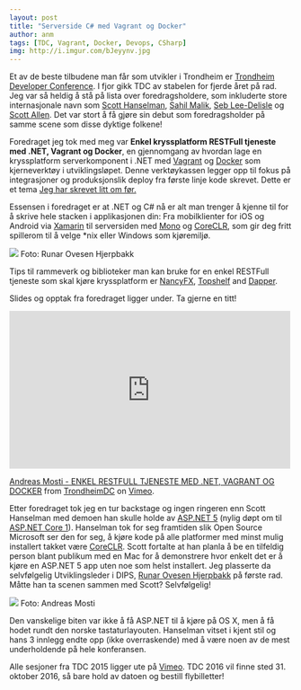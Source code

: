 ```yaml
---
layout: post
title: "Serverside C# med Vagrant og Docker"
author: anm
tags: [TDC, Vagrant, Docker, Devops, CSharp]
img: http://i.imgur.com/bJeyynv.jpg 
---
```


Et av de beste tilbudene man får som utvikler i Trondheim er [Trondheim Developer Conference](http://2015.trondheimdc.no/). I fjor gikk TDC av stabelen for fjerde året på rad. Jeg var så heldig å stå på lista over foredragsholdere, som inkluderte store internasjonale navn som [Scott Hanselman](http://www.hanselman.com/), [Sahil Malik](http://blah.winsmarts.com/), [Seb Lee-Delisle](http://seb.ly/) og [Scott Allen](http://odetocode.com/about/scott-allen). Det var stort å få gjøre sin debut som foredragsholder på samme scene som disse dyktige folkene!

<!--more-->

Foredraget jeg tok med meg var **Enkel kryssplatform RESTFull tjeneste med .NET, Vagrant og Docker**, en gjennomgang av hvordan lage en kryssplatform serverkomponent i .NET med  [Vagrant](https://www.vagrantup.com/) og [Docker](https://www.docker.com/) som kjerneverktøy i utviklingsløpet. Denne verktøykassen legger opp til fokus på integrasjoner og produksjonslik deploy fra første linje kode skrevet. Dette er et tema [Jeg har skrevet litt om før.](http://blog.amosti.net/build-test-and-deploy-net-apps-with-vagrant-and-docker/)

Essensen i foredraget er at .NET og C# nå er alt man trenger å kjenne til for å skrive hele stacken i applikasjonen din: Fra mobilklienter for iOS og Android via [Xamarin](https://xamarin.com/) til serversiden med [Mono](http://www.mono-project.com/) og [CoreCLR](https://github.com/dotnet/coreclr/wiki), som gir deg fritt spillerom til å velge *nix eller Windows som kjøremiljø.

![](http://i.imgur.com/bJeyynv.jpg)
Foto: Runar Ovesen Hjerpbakk

Tips til rammeverk og biblioteker man kan bruke for en enkel RESTFull tjeneste som skal kjøre kryssplatform er [NancyFX](http://nancyfx.org/), [Topshelf](http://topshelf-project.com/) and [Dapper](https://github.com/StackExchange/dapper-dot-net).

Slides og opptak fra foredraget ligger under. Ta gjerne en titt!

<script async class="speakerdeck-embed" data-id="3191aeafb0bf493b8be90abe01639bce" data-ratio="1.77777777777778" src="//speakerdeck.com/assets/embed.js"></script>


<iframe src="https://player.vimeo.com/video/144964559" width="500" height="281" frameborder="0" webkitallowfullscreen mozallowfullscreen allowfullscreen></iframe> <p><a href="https://vimeo.com/144964559">Andreas Mosti - ENKEL RESTFULL TJENESTE MED .NET, VAGRANT OG DOCKER</a> from <a href="https://vimeo.com/trondheimdc">TrondheimDC</a> on <a href="https://vimeo.com">Vimeo</a>.</p>


Etter foredraget tok jeg en tur backstage og ingen ringeren enn Scott Hanselman med demoen han skulle holde av [ASP.NET 5](http://www.asp.net/vnext) (nylig døpt om til [ASP.NET Core 1](http://www.hanselman.com/blog/ASPNET5IsDeadIntroducingASPNETCore10AndNETCore10.aspx)). Hanselman tok for seg framtiden slik Open Source Microsoft ser den for seg, å kjøre kode på alle platformer med minst mulig installert takket være [CoreCLR](https://github.com/dotnet/coreclr). Scott fortalte at han planla å be en tilfeldig person blant publikum med en Mac for å demonstrere hvor enkelt det er å kjøre en ASP.NET 5 app uten noe som helst installert. Jeg plasserte da selvfølgelig Utviklingsleder i DIPS, [Runar Ovesen Hjerpbakk](http://hjerpbakk.com/) på første rad. Måtte han ta scenen sammen med Scott? Selvfølgelig!

![](http://i.imgur.com/6Ba2BF7.jpg)
Foto: Andreas Mosti

Den vanskelige biten var ikke å få ASP.NET til å kjøre på OS X, men å få hodet rundt den norske tastaturlayouten. Hanselman vitset i kjent stil og hans 3 innlegg endte opp (ikke overraskende) med å være noen av de mest underholdende på hele konferansen.

Alle sesjoner fra TDC 2015 ligger ute på [Vimeo](https://vimeo.com/trondheimdc/videos). TDC 2016 vil finne sted 31. oktober 2016, så bare hold av datoen og bestill flybilletter!
